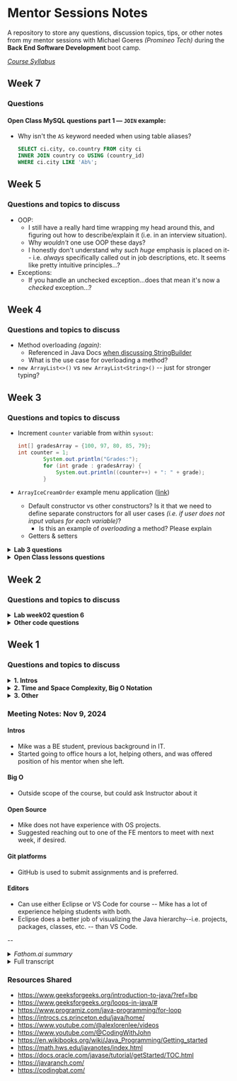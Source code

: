 # Mentor Sessions Notes

A repository to store any questions, discussion topics, tips, or other notes from my mentor sessions with Michael Goeres _(Promineo Tech)_ during the **Back End Software Development** boot camp.

_[Course Syllabus](https://github.com/elliotvhill/promineo-be-course/blob/main/week_0/2023PTBESyllabus.pdf)_

## Week 7

### Questions

#### Open Class MySQL questions part 1 — `JOIN` example:
- Why isn't the `AS` keyword needed when using table aliases?
    
    ```sql
    SELECT ci.city, co.country FROM city ci
    INNER JOIN country co USING (country_id)
    WHERE ci.city LIKE 'Ab%';
    ```

## Week 5

### Questions and topics to discuss

- OOP:
    - I still have a really hard time wrapping my head around this, and figuring out how to describe/explain it (i.e. in an interview situation).
    - Why _wouldn't_ one use OOP these days?
    - I honestly don't understand why _such huge_ emphasis is placed on it-- i.e. _always_ specifically called out in job descriptions, etc. It seems like pretty intuitive principles...?
- Exceptions:
    - If you handle an unchecked exception...does that mean it's now a _checked_ exception...?


## Week 4

### Questions and topics to discuss

- Method overloading _(again)_:
    - Referenced in Java Docs [when discussing StringBuilder](https://docs.oracle.com/javase/tutorial/java/data/buffers.html#:~:text=The%20principal%20operations%20on%20a%20StringBuilder%20that%20are%20not%20available%20in%20String%20are%20the%20append()%20and%20insert()%20methods%2C%20which%20are%20overloaded%20so%20as%20to%20accept%20data%20of%20any%20type.)
    - What is the use case for overloading a method?
- `new ArrayList<>()` vs `new ArrayList<String>()` -- just for stronger typing?

## Week 3

### Questions and topics to discuss

- Increment `counter` variable from within `sysout`:

    ```java
    int[] gradesArray = {100, 97, 80, 85, 79};
    int counter = 1;
            System.out.println("Grades:");
            for (int grade : gradesArray) {
                System.out.println((counter++) + ": " + grade);
            }
    ```

- `ArrayIceCreamOrder` example menu application ([link](https://learn.promineotech.com/mod/book/view.php?id=20014&chapterid=1943))
    - Default constructor vs other constructors? Is it that we need to define separate constructors for all user cases _(i.e. if user does not input values for each variable)_?
        - Is this an example of _overloading_ a method? Please explain
    - Getters & setters

<details><summary><strong>Lab 3 questions</strong></summary>

- Question 12: "_calculate the sum_ of all the letters" -- what does this mean? Should we _concatenate_ all the letters? Or count how many are in the strings combined?

- Method question 16: using a for loop with an if statement seems verbose... why doesnt using a ternary work? e.g. something like this:

    ```java
    public static boolean stringExists(String[] arr, String str) {
        for (int i = 0; i < arr.length; i++) {
            boolean stringMatch = arr[i].equals(str);
            stringMatch == true ? true : false;
        }
    }
    // Throws "System error on token: invalid '==' operator"
    ```
- Question 19: strange output

    <details><summary><em>Code:</em></summary>

    ```java
        // 19. Write and test a method that takes an array of Strings and
        // returns an array of int where each element
        // matches the length of the string at that position
            String[] teams = {"Chelsea", "Arsenal", "Ipswich", "West Ham"};
            stringLengths(teams);

        // Method 19:
            public static int[] stringLengths(String[] arr) {
                int[] lengths = new int[arr.length];
                for (int i = 0; i < arr.length; i++) {
                    lengths[i] = arr[i].length();
                }
                System.out.println(lengths); // Output: [I@251a69d7
                return lengths;
            }
    ```
        
        
    </details>

    - **Explanation:** have to use `.toString()` method to print arrays to console

</details>
    
<details><summary><strong>Open Class lessons questions</strong></summary>
    
- Open Class lesson Methods part 1:
    - What is the use case for overloading a method? Why use the same method name? Couldn't that potentially be confusing?
- Open Class lesson Methods part 2:
    - Question 13: sumOfDigits Method -- I just don't get the math
- Open Class Arrays part 1:
    - States that declaring the length of an array is _optional_ -- I thought it was _required_?
        - ...Or are they just referring to declaring with an Array initializer vs. a `new` constructor?
    - Aren't arrays immutable in Java? _**Answer:** No, values can be exchanged; **length** cannot, though_

</details>


## Week 2

### Questions and topics to discuss

<details><summary><strong>Lab week02 question 6</strong></summary>

**Question 6:**

```java
// 6. Cookie Distribution:
		// Note: You will evenly distribute all of the cookies to the children
		// and as the adult you get to keep the remaining cookies for yourself.
		
		// a. Create two variables called numberOfCookies and numberOfChildren.
		// b. Initialize the two variables to integer values.
		// b. Use a conditional to print the following based on the following
		// conditions:
		// i. If there are 0 cookies remaining, print "Sad Face"
		// ii. If there are less than 2 cookies, print "Yes!"
		// iii. If there are less than 5 cookies, print "Whoohoooo!"
		// iv. If there are 5 or more cookies, print "Jackpot!"
```

**My solution:**

```java
int numberOfCookies = 18;
		int numberOfChildren = 14;
		
		int result = numberOfCookies % numberOfChildren;
		
		if (result == 0) {
			System.out.println("Sad Face");
		} else if (result < 2) {
			System.out.println("Yes!");
		} else if (result < 5) {
			System.out.println("Whoohoooo!");
		} else {
			System.out.println("Jackpot!");
		}

// My Questions:
//		Q: Can we assume cookies remain whole?
//		i.e. if cookies cannot be divided evenly
//		among children, does adult keep _all_ cookies?
		
//		Q: For time/space optimization, does it make sense to use memory 
//		or to repeat the calculation w/o using extra storage?
```


</details>


<details><summary><strong>Other code questions</strong></summary>

- What does the Java error `dead code` mean?
    > _In Eclipse, "dead code" is code that will never be executed. Usually it's in a conditional branch that logically will never be entered._


</details>



 
## Week 1

### Questions and topics to discuss

<details ><summary><strong>1. Intros</strong></summary>

- What is your background?
    - What did you study?
    
    - Have you done any other coding coursework/classes/boot camps?
    
    - Experience in other SWE areas? _(e.g. DevOps, Front End, Data Eng, etc.)_
    
    - Where have you worked? 
    
    - How'd you get into the field?

- Other hobbies?

- Open to connecting on LinkedIn and/or other platforms?

</details>

  
<details ><summary><strong>2. Time and Space Complexity, Big O Notation</strong></summary>

- Will this be discussed at all in the course?

- Any recommendations on resources? 

- Any way to practice determining time & space complexity? (i.e. something like LeetCode but for Big O?)
    - _Apart from analyzing my own code, of course_

</details>

  
<details ><summary><strong>3. Other</strong></summary>

- Anything you wish you had known going into the course?
    - _e.g. quirks of Java, code conventions, organization, etc._

- Using GitLab vs. GitHub during the course -- does it matter?
    - How about professionally?

    - Do more organizations use GitLab or something similar? GitPod? etc.
    
- Thoughts on text editors -- Eclipse vs. VS Code?

- **Open source:**
    - Suggestions for getting started & overcoming fear/imposter syndrome
    
    - How do you show off your OS work on a resume or LinkedIn, for example?

- Question about reassigning variables:
    - This code incorrectly returns `true` for both sysouts:
        <details><summary>Example 1</summary>
        
        ```Java
        public static void main(String[] args) {

            int ageRequiredToDrive = 16;
            int currentAge = 14;
            currentAge = 30;

            boolean canPersonDrive = (currentAge >= ageRequiredToDrive);

            System.out.println(canPersonDrive); // returns 'true'
            
            currentAge = 14;
            System.out.println(canPersonDrive); // returns 'true' 
            // Explanation: still returns true bc value of canPersonDrive still holds value of 'true' (bc 30 >= 16)
        }
        ```
        </details>

    - This code incorrectly returns `false` for both sysouts:

        <details><summary>Example 2</summary>

        ```Java
        public static void main(String[] args) {

            int ageRequiredToDrive = 16;
            int currentAge = 14;
            boolean canPersonDrive = (currentAge >= ageRequiredToDrive);
            
            currentAge = 30;
            System.out.println(canPersonDrive); // returns 'false'
            
            currentAge = 24;
            System.out.println(canPersonDrive); // returns 'false'
            // Explanation: again, value of canPerson drive hasn't changed -- it's still 'false' (bc 14 <= 16)
        }
        ```
        
        </details>

    _**Answer:** the variable `canPersonDrive` is simmply never updated, which is wwhy it continues to return the same value after `currentAge` is reassigned -- we're not running any kind of function that would automatically update `canPersonDrive`; it's statically defined._

</details>


### Meeting Notes: Nov 9, 2024

#### Intros

- Mike was a BE student, previous background in IT.
- Started going to office hours a lot, helping others, and was offered position of his mentor when she left.

#### Big O

- Outside scope of the course, but could ask Instructor about it

#### Open Source

- Mike does not have experience with OS projects.
- Suggested reaching out to one of the FE mentors to meet with next week, if desired.

#### Git platforms

- GitHub is used to submit assignments and is preferred.

#### Editors

- Can use either Eclipse or VS Code for course -- Mike has a lot of experience helping students with both.
- Eclipse does a better job of visualizing the Java hierarchy--i.e. projects, packages, classes, etc. -- than VS Code.

--  

<details><summary><em>Fathom.ai summary</em></summary>


**Elliot Hill: Back End Mentor Session**

Mentor session overview @ 0:00
> Michael and Elliot introduce themselves and discuss the purpose of the mentor session, which is for Elliot to ask general questions about the back-end development course and get advice from Michael, who previously completed the same bootcamp program.

Code editor preferences @ 3:36
> Elliot discusses his experience using Eclipse versus VS Code, noting that he is more comfortable with VS Code but is leaning towards using Eclipse for the course since it provides better visibility into the Java project structure. Michael advises that either editor is acceptable, as the focus is on learning to code rather than the specific IDE.

GitHub and version control @ 4:54
> Elliot shares his past issues with his GitHub account being suspended, and asks if it's acceptable to use GitLab instead. Michael confirms that GitHub is the preferred platform for submitting assignments, but Elliot can use VS Code to manage his code and submit it through other means if needed.

Advice for bootcamp success @ 9:15
> Michael provides advice based on his own experience going through the bootcamp, emphasizing the importance of taking advantage of mentor sessions, closely following the video lessons, and not getting stuck on any one problem for too long. He encourages Elliot to use the available resources and not be afraid to ask for help.

Recap and next steps @ 12:44
> Elliot summarizes the key topics discussed and thanks Michael for the helpful advice. Michael reminds Elliot about the additional resources provided, and encourages him to continue reaching out to mentors if he needs further assistance.

</details>

<details><summary>Full transcript</summary>

_Video link: https://fathom.video/share/DJPJKeK2P_R6V3nS7LHBwmRyKVu-rCSu_

**Michael Goeres**  
This meeting is being recorded. How are you doing today?

**Elliot Hill**  
Hey there, I'm doing well. How are you?

**Michael Goeres**  
Not bad, not bad at all.

**Elliot Hill**  
Let's do some window management here. Here we go. I appreciate you taking the time to meet on the weekend, by the way.

**Michael Goeres**  
I work two days through Saturday, so that works out. Okay. Saturday being the day thing to do, might be something that someone might need help on it.

**Elliot Hill**  
That's fair, yep.

**Michael Goeres**  
So what can I help you with?

**Elliot Hill**  
So I don't have a whole lot of questions. I kind of have just general questions. So just for a little bit of background about me, I have a bit of experience with coding. I actually did a full stack boot camp last year. It was largely front end though, which is why I'm here doing the back end.

So all the content, you know, from week one, and I've started week two even. I'm pretty good with. I have no experience with Java, but JavaScript, I know.

**Michael Goeres**  
Coding concepts are the same, the syntax is different.

**Elliot Hill**  
Exactly. Yeah, yeah. So I just had more questions about like the course in general and just like the field in general, if that's cool.

I'm curious. uh like to talk especially about open source projects um because that's open source okay uh the assignments oh no sorry just in general like yeah open source um because we have assignments that are open class but you're talking about yeah yeah yeah um yeah i i have not really dealt into you know trying to contribute to any open source projects yet i have i have a lot of imposter syndrome um and i just like wonder like do you have much experience with open 

**Michael Goeres**  
I have no experience in that either, unfortunately. I almost refer you to Michael Barnell the front end mentor; I think he's done a couple open source things and if you'd like to schedule a mentor we can change that for next week.

**Elliot Hill**  
I just know that that's, you know, as someone who's a career changer, like that's something that can help build experience. So that's why I ask, um, cool. The, let's see, I have some notes here. That's what I'm looking at.

Um, these are all just like really boring questions.

**Michael Goeres**  
That's all right.

**Elliot Hill**  
So I kind of more specific to the class talking about code editors. I have never used Eclipse until now.

I'm coming from VS code. Um, does it really matter? I'm, I'm leaning more towards sticking with Eclipse. for the course because it seems like it's good to know and and used in the field a lot. But I like I said, I've got more experience with VS code and I'm struggling with the the key bindings 

**Michael Goeres**  
Yeah, 100% you are allowed to use VS code.

**Elliot Hill**  
Okay.

**Michael Goeres**  
I mean just like you said Eclipse is good to know because you may go work for something that uses it. But yeah, at the same time, we're here to teach you coding not not Eclipse.

**Elliot Hill**  
Yeah. Yeah, okay Yeah, I think I'm gonna try and stick with eclipse for now, but There's a couple things that really frustrate me so far about it. So we'll see if that lasts.

Kind of similarly talking about platforms Does it matter Do you recommend using Either github or GitLab one or the over the other for the course, I know github obviously is like the big one

**Michael Goeres**  
um, we actually teach Git, we teach to use the GitHub in a very basic manner in week three. that's what we use for you submit your assignments to GitHub, then we can go get them and grade them and okay.

**Elliot Hill**  
So I asked that because I have mostly I had a really fun problem with my GitHub account a couple months ago where I was inexplicably, what's the word not banned, but suspended my account was suspended right before I was trying to interview for a job.

**Elliot Hill**  
Yeah, so I was like, okay, so I know it took them like two months to respond.

**Michael Goeres**  
Only two months because I have another that was suspended and they never responded.

**Elliot Hill**  
Wow.

**Michael Goeres**  
So he ended up, he ended up submitting his assignments to me on Slack. Oh, okay. 

**Elliot Hill**  
Yeah. So that's that's why like more recently I made this and I've mostly been on git lab now using that.

And so I was curious if it matters if I were just like to submit assignments or if you prefer use GitHub.

Okay. Yes. Okay. Just curious. Also good to know.

**Michael Goeres**  
Let's see. With VS Code, you can submit that way. teach how to use terminal or the command prompt because there's more things you can do there.

**Michael Goeres**  
VS Code does so many things automatically for you that it's really nice.

**Elliot Hill**  
It is really nice.

**Michael Goeres**  
But I've helped troubleshoot with it.

**Elliot Hill**  
Yeah. And that's kind of like going back to that. like, I don't know. I feel like it's worth learning Eclipse.

I feel like VS Code, in a lot of ways, maybe makes things too easy sometimes, especially if you're new.

You know, it's kind of like a crutch, there's a lot of crutches 

**Michael Goeres**  
The nice thing about Eclipse is it teaches you about the Java hierarchy better than...

Because in Java, in Eclipse, there's a project. And with the project, there's the SRC folder. And then with the SRC folder, you make a package, then with the package, you make a class.

Yeah. in VS Code, you make the project, but then the packages don't really come out looking like packages. Because in Eclipse, package looks like a little four-door file cabinet. 

**Elliot Hill**  
Yeah. Yeah. I have noticed that.

That does make sense to me. Let's see. I also was wondering... I'm pretty sure I was... The syllabus, again, I'm pretty sure this is...

outside the scope of what we'll be doing in class, but is there, is there any discussion ever of, of like determining space and time complexity for algorithms like Big O notation?

**Michael Goeres**  
We don't deal with Big O. You're welcome to ask your instructor about it though.

**Elliot Hill**  
Okay, okay.

**Michael Goeres**  
My instructor, when I went through the course, he mentioned Big O and kind of said, hey, look into it.

Yeah, outside the scope of this course, but.

**Elliot Hill**  
Got it. Good to know. That was my question. Yeah. Yeah. I've, I've looked at some resources and I'm like trying to wrap my head around it, but having a little tough time.

Okay. I figured that was the case. 

And then I kind of just broadly, I believe I understand and you went through the bootcamp yourself?

**Michael Goeres**  
Yes, I did.

**Elliot Hill**  
Any general advice, tips, things you wish you knew going into it? Looking back?

**Michael Goeres**  
Mentor sessions. I didn't do as many mentor sessions as I should have, because I have an associate's degree in IT.

But it had been five years by the time, since I graduated before I got into the bootcamp. I had not used any of it at all.

some of Java was like, oh, yeah, remember that. of it was like, I don't remember any about that. this course actually teaches some things to me in a better way than my community college did, as far as Java goes.

Yeah. And then I had never heard of an API when I was going through a community college. the last six weeks is all about APIs.

**Elliot Hill**  
Yeah.

**Michael Goeres**  
The videos is the biggest thing I can recommend, because each week in the LMS there's the videos, then the labs, then the open class, not open source, open class, and then the quiz and some other things, but I always stress watch the videos, code along with them, because that's your resource.

When you go to do the labs, you're like, oh, we did that in the videos, but if you don't code along with the videos, you've got to watch the video again.

**Elliot Hill**  
Yeah, definitely.

**Michael Goeres**  
Just carry that through, and I don't think you'll have this problem, but in the open class, Google searches your friend.

And I recommend if you get stuck on a question, you really want to, you have to find the answer then spend an hour on it.

you haven't found it, just submit the answer, and then every question after you submit it. We'll show you the instructor's solution, submit it and look at the answer and learn from that.

I may even say half an hour. I say half an hour to an hour on any one question. Yeah, as your frustration level goes up, you're learning to go down.

**Elliot Hill**  
Yeah, that's definitely a trap I have fallen into. I was going to say in the past, actually quite frequently is I just spend too much time trying to fight problems and at a certain point have to just call and be like, okay, let me yeah, yeah, just see if I can get 

**Michael Goeres**  
Wave the white flag and yeah.

So are you in one-- you're at least in the one help channel, are you in all four help channels?

**Elliot Hill**  
I, thought I was.

**Michael Goeres**  
You're one through six, can see I'm just in one through six, Or 7 through 12. Excuse me. Now you are.

**Elliot Hill**  
great, Thank you.

**Michael Goeres**  
And don't be afraid to post in the help channels.

**Elliot Hill**  
Yeah. Awesome. Thank you. Cool.

**Michael Goeres**  
Getting better about when I meet with the students in week one is like check the help channels to make sure they're in them.

Yeah. Over a year and a half after we've been doing this, I finally figured it out. Hey, just act it.

**Elliot Hill**  
Yep. rest of that. Make sure everybody's set. Cool. Thank you for that.

That was kind of all the things that I wanted to ask about it. I saw the links that you sent over just before we hopped on.

some of them I've definitely taken a look at, but I'll take a look and go through them.

**Michael Goeres**  
Yeah, they're just there for resources. Yeah, it's not study materials.

**Elliot Hill**  
Yeah. Yeah.

**Michael Goeres**  
The last two Java range and codingbat-- Java range, I haven't spent really any time on it, but it looks like they have like questions.

That's all that is is practice Java to do questions. They do Python too on coding.

**Elliot Hill**  
Oh, okay.

**Michael Goeres**  
Okay. You can make a going for Coding Bat going to sign up for an account and get a password because I've never got any spam from them, but they keep track of your progress.

**Elliot Hill**  
Okay. Good to know. Yeah, I had not heard of this before. I'll definitely do that. I know how I'm going to spend the rest of my afternoon.

Yeah, I think I think that's really about it.

**Michael Goeres**  
I'll give you back some of your day then. like, yeah, the only thing is, like I said, don't be afraid of mentors that's because I figured I know all this because I've got an associate's degree.

It's like, no, eventually I had to get help.

**Elliot Hill**  
Oh, yeah, definitely.

**Michael Goeres**  
Yeah, that's how I kind of fell into the job is because I started going to office hours to I started helping out in office hours because after I've been through it, there's like a new cohort started behind me.

It's like, oh, so they're four weeks behind. Oh, yeah, I can help them. Yeah, yeah, I'm just talking around to help after graduating while I looking for a job.

then my mentor moved on to a coding job and so I got her job. it works out well.

**Elliot Hill**  
Awesome. Yeah, yeah, I definitely I hope to help out as much as I can to my classmates and wherever I can.

**Michael Goeres**  
And I think you see the Michael's fathom note-taker. That's just an AI bot that records and takes a transcript, you'll always get a link to that. 

**Elliot Hill**  
Awesome. That's great, thank you.

**Michael Goeres**  
Cool. Yeah. Other than that, you guys have a good rest of your weekend. 

**Elliot Hill**  
Thank you very much. Bye. Bye.

</details>

### Resources Shared

- https://www.geeksforgeeks.org/introduction-to-java/?ref=lbp
- https://www.geeksforgeeks.org/loops-in-java/#
- https://www.programiz.com/java-programming/for-loop
- https://introcs.cs.princeton.edu/java/home/
- https://www.youtube.com/@alexlorenlee/videos
- https://www.youtube.com/@CodingWithJohn
- https://en.wikibooks.org/wiki/Java_Programming/Getting_started
- https://math.hws.edu/javanotes/index.html
- https://docs.oracle.com/javase/tutorial/getStarted/TOC.html
- https://javaranch.com/
- https://codingbat.com/
